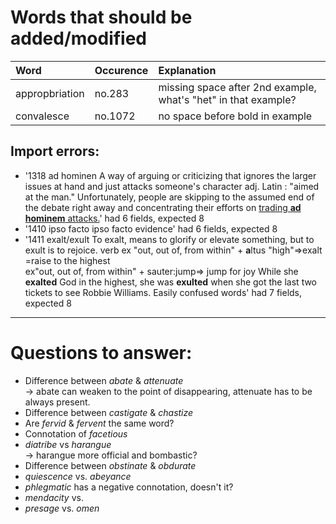 # Words that should be added/modified

| Word              | Occurence | Explanation                                                             |
| :---------------- | :-------- | :----------------------                                                 |
| appropbriation    | no.283    | missing space after 2nd example, what's "het" in that example?          |
| convalesce        | no.1072   | no space before bold in example                                         |

## Import errors:
- '1318 ad hominen A way of arguing or criticizing that ignores the larger issues at hand and just attacks someone's character adj. Latin : "aimed at the man." Unfortunately, people are skipping to the assumed end of the debate right away and concentrating their efforts on <u>trading <b>ad hominem</b> attacks.</u>' had 6 fields, expected 8
- '1410 ipso facto    ipso facto evidence' had 6 fields, expected 8
- '1411 exalt/exult To exalt, means to glorify or elevate something, but to exult is to rejoice.  verb ex "out, out of, from within" + <b>a</b>ltus "high"=>exalt =raise to the highest</br>ex"out, out of, from within" + sauter:jump=> jump for joy While she <b>exalted</b> God in the highest, she was <b>exulted</b> when she got the last two tickets to see Robbie Williams. Easily confused words' had 7 fields, expected 8


----

# Questions to answer:

- Difference between _abate_ & _attenuate_<br />
  → abate can weaken to	 the point of disappearing, attenuate has to be always present.
- Difference between _castigate_ & _chastize_
- Are _fervid_ & _fervent_ the same word?
- Connotation of _facetious_
- _diatribe_ vs _harangue_<br />
  → harangue more official and bombastic?
- Difference between _obstinate_ &  _obdurate_
- _quiescence_ vs. _abeyance_
- _phlegmatic_ has a negative connotation, doesn't it?
- _mendacity_ vs.
- _presage_ vs. _omen_
